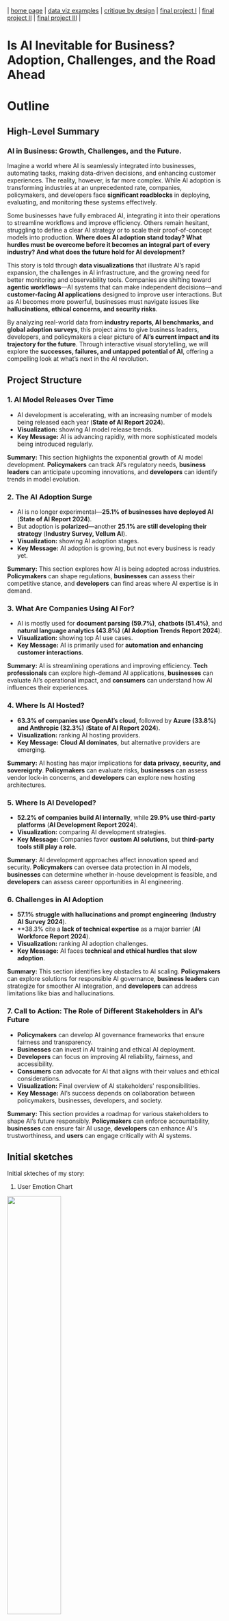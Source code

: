 | [home page](https://cmustudent.github.io/tswd-portfolio-templates/) | [data viz examples](dataviz-examples) | [critique by design](critique-by-design) | [final project I](final-project-part-one) | [final project II](final-project-part-two) | [final project III](final-project-part-three) |

# **Is AI Inevitable for Business? Adoption, Challenges, and the Road Ahead**
# Outline
## **High-Level Summary**
### **AI in Business: Growth, Challenges, and the Future.**  

Imagine a world where AI is seamlessly integrated into businesses, automating tasks, making data-driven decisions, and enhancing customer experiences. The reality, however, is far more complex. While AI adoption is transforming industries at an unprecedented rate, companies, policymakers, and developers face **significant roadblocks** in deploying, evaluating, and monitoring these systems effectively.  

Some businesses have fully embraced AI, integrating it into their operations to streamline workflows and improve efficiency. Others remain hesitant, struggling to define a clear AI strategy or to scale their proof-of-concept models into production. **Where does AI adoption stand today? What hurdles must be overcome before it becomes an integral part of every industry? And what does the future hold for AI development?**  

This story is told through **data visualizations** that illustrate AI’s rapid expansion, the challenges in AI infrastructure, and the growing need for better monitoring and observability tools. Companies are shifting toward **agentic workflows**—AI systems that can make independent decisions—and **customer-facing AI applications** designed to improve user interactions. But as AI becomes more powerful, businesses must navigate issues like **hallucinations, ethical concerns, and security risks**.  

By analyzing real-world data from **industry reports, AI benchmarks, and global adoption surveys**, this project aims to give business leaders, developers, and policymakers a clear picture of **AI’s current impact and its trajectory for the future**. Through interactive visual storytelling, we will explore the **successes, failures, and untapped potential of AI**, offering a compelling look at what’s next in the AI revolution.


## **Project Structure**

### **1. AI Model Releases Over Time**

- AI development is accelerating, with an increasing number of models being released each year (**State of AI Report 2024**).
- **Visualization:** showing AI model release trends.
- **Key Message:** AI is advancing rapidly, with more sophisticated models being introduced regularly.

**Summary:** This section highlights the exponential growth of AI model development. **Policymakers** can track AI’s regulatory needs, **business leaders** can anticipate upcoming innovations, and **developers** can identify trends in model evolution.

### **2. The AI Adoption Surge**

- AI is no longer experimental—**25.1% of businesses have deployed AI** (**State of AI Report 2024**).
- But adoption is **polarized**—another **25.1% are still developing their strategy** (**Industry Survey, Vellum AI**).
- **Visualization:** showing AI adoption stages.
- **Key Message:** AI adoption is growing, but not every business is ready yet.

**Summary:** This section explores how AI is being adopted across industries. **Policymakers** can shape regulations, **businesses** can assess their competitive stance, and **developers** can find areas where AI expertise is in demand.

### **3. What Are Companies Using AI For?**

- AI is mostly used for **document parsing (59.7%)**, **chatbots (51.4%)**, and **natural language analytics (43.8%)** (**AI Adoption Trends Report 2024**).
- **Visualization:** showing top AI use cases.
- **Key Message:** AI is primarily used for **automation and enhancing customer interactions**.

**Summary:** AI is streamlining operations and improving efficiency. **Tech professionals** can explore high-demand AI applications, **businesses** can evaluate AI’s operational impact, and **consumers** can understand how AI influences their experiences.

### **4. Where Is AI Hosted?**

- **63.3% of companies use OpenAI’s cloud**, followed by **Azure (33.8%) and Anthropic (32.3%)** (**State of AI Report 2024**).
- **Visualization:** ranking AI hosting providers.
- **Key Message:** **Cloud AI dominates**, but alternative providers are emerging.

**Summary:** AI hosting has major implications for **data privacy, security, and sovereignty**. **Policymakers** can evaluate risks, **businesses** can assess vendor lock-in concerns, and **developers** can explore new hosting architectures.

### **5. Where Is AI Developed?**

- **52.2% of companies build AI internally**, while **29.9% use third-party platforms** (**AI Development Report 2024**).
- **Visualization:** comparing AI development strategies.
- **Key Message:** Companies favor **custom AI solutions**, but **third-party tools still play a role**.

**Summary:** AI development approaches affect innovation speed and security. **Policymakers** can oversee data protection in AI models, **businesses** can determine whether in-house development is feasible, and **developers** can assess career opportunities in AI engineering.

### **6. Challenges in AI Adoption**

- **57.1% struggle with hallucinations and prompt engineering** (**Industry AI Survey 2024**).
- **38.3% cite a **lack of technical expertise** as a major barrier (**AI Workforce Report 2024**).
- **Visualization:** ranking AI adoption challenges.
- **Key Message:** AI faces **technical and ethical hurdles that slow adoption**.

**Summary:** This section identifies key obstacles to AI scaling. **Policymakers** can explore solutions for responsible AI governance, **business leaders** can strategize for smoother AI integration, and **developers** can address limitations like bias and hallucinations.

### **7. Call to Action: The Role of Different Stakeholders in AI’s Future**

- **Policymakers** can develop AI governance frameworks that ensure fairness and transparency.
- **Businesses** can invest in AI training and ethical AI deployment.
- **Developers** can focus on improving AI reliability, fairness, and accessibility.
- **Consumers** can advocate for AI that aligns with their values and ethical considerations.
- **Visualization:** Final overview of AI stakeholders' responsibilities.
- **Key Message:** AI’s success depends on collaboration between policymakers, businesses, developers, and society.

**Summary:** This section provides a roadmap for various stakeholders to shape AI’s future responsibly. **Policymakers** can enforce accountability, **businesses** can ensure fair AI usage, **developers** can enhance AI's trustworthiness, and **users** can engage critically with AI systems.


## Initial sketches
Initial skteches of my story:

1. User Emotion Chart

<img src="IMG_0011.jpeg" style="width:50%; height:auto;">

2. Growth of AI accross years

<img src="IMG_0010.jpeg" style="width:50%; height:auto;">


3. How is AI used?

<img src="IMG_0012.jpeg" style="width:50%; height:auto;">


4. How accurate is AI?

<img src="IMG_0013.jpeg" style="width:50%; height:auto;">



# The data
## **Primary Data Sources**  
To ensure data-driven storytelling, this project will leverage:  
- **Hugging Face Open LLM Leaderboard** – Performance benchmarks for AI models.  
- **Stanford’s HELM Benchmark** – AI evaluation trends.  
- **State of AI Report 2024** – Insights on AI adoption, challenges, and infrastructure.  
- **Industry Surveys (e.g., Vellum AI, Groq, Fireworks AI, Together AI)** – AI development trends and use cases.  
- **Academic Research (e.g., AI model fairness and efficiency studies)** – AI ethics and performance trade-offs.  

| Name | URL | Description |
|------|-----|-------------|
| Hugging Face LLM Leaderboard | [huggingface.co](https://huggingface.co) | AI model performance comparison |
| HELM Benchmark | [crfm.stanford.edu](https://crfm.stanford.edu) | AI evaluation framework |
| State of AI Report 2024 | [source link] | AI adoption and future trends |

# Method and medium
This project will be built using **interactive storytelling tools and data visualization platforms**:  
- **Shorthand** for digital storytelling.  
- **Tableau** for interactive data visualizations.  
- **GitHub Pages** for project hosting and documentation.  
- **HTML/CSS** for project styling.  

📌 **Final Deliverable:**  
An **interactive, stand-alone project** combining **Shorthand storytelling with data visualizations** to communicate insights effectively.  

## References
_List any references you used here._  

## AI acknowledgements
_If you used AI to help you complete this assignment (within the parameters of the instruction and course guidelines), detail your use of AI for this assignment here._


